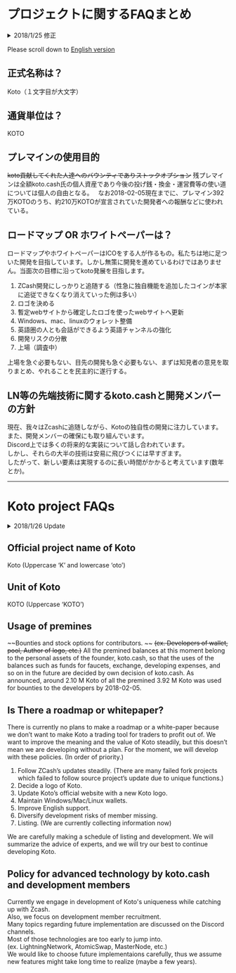 # プロジェクトに関するFAQまとめ
  
<details>
<summary>2018/1/25 修正</summary>
2018/1/24 更新<br>
2018/1/23 公開<br>
2018/1/20 作成
</details>  

Please scroll down to [English version](#english)  

## 正式名称は？
Koto（１文字目が大文字）

## 通貨単位は？
KOTO

## プレマインの使用目的
~~koto貢献してくれた人達へのバウンティでありストックオプション~~
残プレマインは全額koto.cash氏の個人資産であり今後の投げ銭・換金・運営費等の使い道については個人の自由となる。  
なお2018-02-05現在までに、プレマイン392万KOTOのうち、約210万KOTOが宣言されていた開発者への報酬などに使われている。

## ロードマップ OR ホワイトペーパーは？
ロードマップやホワイトペーパーはICOをする人が作るもの。私たちは地に足ついた開発を目指しています。しかし無策に開発を進めているわけではありません。当面次の目標に沿ってkoto発展を目指します。

1. ZCash開発にしっかりと追随する（性急に独自機能を追加したコインが本家に追従できなくなり消えていった例は多い）
2. ロゴを決める
3. 暫定webサイトから確定したロゴを使ったwebサイトへ更新
4. Windows、mac、linuxのウォレット整備
5. 英語圏の人とも会話ができるよう英語チャンネルの強化
6. 開発リスクの分散
7. 上場（調査中）

上場を急ぐ必要もない、目先の開発も急ぐ必要もない、まずは知見者の意見を取りまとめ、やれることを民主的に遂行する。

## LN等の先端技術に関するkoto.cashと開発メンバーの方針
現在、我々はZcashに追随しながら、Kotoの独自性の開発に注力しています。  
また、開発メンバーの確保にも取り組んでいます。  
Discord上では多くの将来的な実装について話し合われています。  
しかし、それらの大半の技術は安易に飛びつくには早すぎます。  
したがって、新しい要素は実現するのに長い時間がかかると考えています(数年とか)。  

---

<a name="english"></a>
# Koto project FAQs

<details><summary>2018/1/26 Update</summary>
2018/1/24 Update<br>
2018/1/20 Created<br>
2018/1/23 Published<br>
2018/1/23 Revised mistranslation
</details>  

## Official project name of Koto
Koto (Uppercase ‘K’ and lowercase ‘oto’)

## Unit of Koto
KOTO (Uppercase ‘KOTO’)

## Usage of premines
~~Bounties and stock options for contributors. ~~
~~(ex. Developers of wallet, pool, Author of logo, etc.)~~
All the premined balances at this moment belong to the personal assets of the founder, koto.cash, so that the uses of the balances such as funds for faucets, exchange, developing expenses, and so on in the future are decided by own decision of koto.cash. As announced, around 2.10 M Koto of all the premined 3.92 M Koto was used for bounties to the developers by 2018-02-05.

## Is There a roadmap or whitepaper?
There is currently no plans to make a roadmap or a white-paper because we don’t want to make Koto a trading tool for traders to profit out of. We want to improve the meaning and the value of Koto steadily, but this doesn’t mean we are developing without a plan. For the moment, we will develop with these policies. (In order of priority.)

1. Follow ZCash’s updates steadily. (There are many failed fork projects which failed to follow source project’s update due to unique functions.)
2. Decide a logo of Koto.
3. Update Koto’s official website with a new Koto logo.
4. Maintain Windows/Mac/Linux wallets.
5. Improve English support.
6. Diversify development risks of member missing.
7. Listing. (We are currently collecting information now)

We are carefully making a schedule of listing and development. We will summarize the advice of experts, and we will try our best to continue developing Koto.

## Policy for advanced technology by koto.cash and development members
Currently we engage in development of Koto's uniqueness while catching up with Zcash.  
Also, we focus on development member recruitment.  
Many topics regarding future implementation are discussed on the Discord channels.  
Most of those technologies are too early to jump into.  
(ex. LightningNetwork, AtomicSwap, MasterNode, etc.)  
We would like to choose future implementaions carefully, thus we assume new features might take long time to realize (maybe a few years).  
